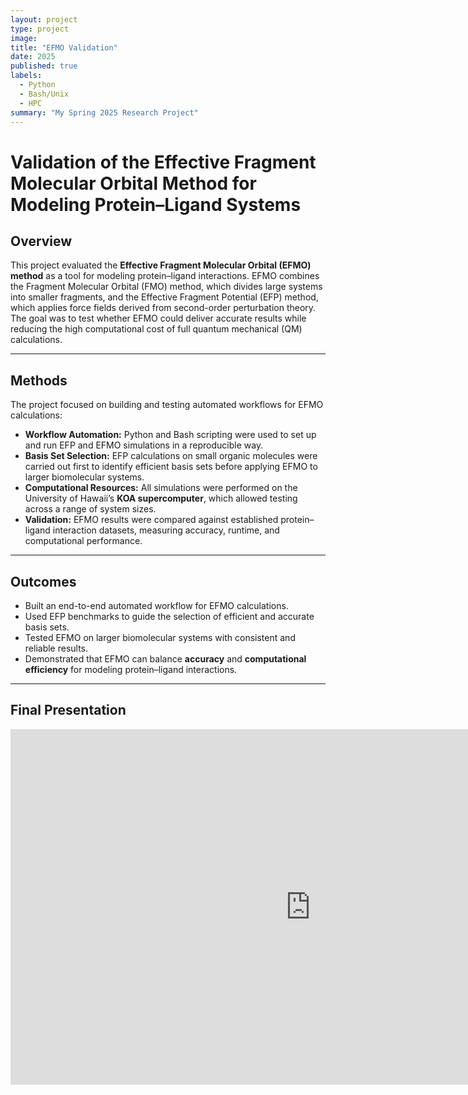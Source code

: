 ```yaml
---
layout: project
type: project
image: 
title: "EFMO Validation"
date: 2025
published: true
labels:
  - Python
  - Bash/Unix
  - HPC
summary: "My Spring 2025 Research Project"
---
```

# Validation of the Effective Fragment Molecular Orbital Method for Modeling Protein–Ligand Systems

## Overview

This project evaluated the **Effective Fragment Molecular Orbital (EFMO) method** as a tool for modeling protein–ligand interactions. EFMO combines the Fragment Molecular Orbital (FMO) method, which divides large systems into smaller fragments, and the Effective Fragment Potential (EFP) method, which applies force fields derived from second-order perturbation theory. The goal was to test whether EFMO could deliver accurate results while reducing the high computational cost of full quantum mechanical (QM) calculations.  

---

## Methods

The project focused on building and testing automated workflows for EFMO calculations:

- **Workflow Automation:** Python and Bash scripting were used to set up and run EFP and EFMO simulations in a reproducible way.  
- **Basis Set Selection:** EFP calculations on small organic molecules were carried out first to identify efficient basis sets before applying EFMO to larger biomolecular systems.  
- **Computational Resources:** All simulations were performed on the University of Hawaii’s **KOA supercomputer**, which allowed testing across a range of system sizes.  
- **Validation:** EFMO results were compared against established protein–ligand interaction datasets, measuring accuracy, runtime, and computational performance.  

---

## Outcomes

- Built an end-to-end automated workflow for EFMO calculations.  
- Used EFP benchmarks to guide the selection of efficient and accurate basis sets.  
- Tested EFMO on larger biomolecular systems with consistent and reliable results.  
- Demonstrated that EFMO can balance **accuracy** and **computational efficiency** for modeling protein–ligand interactions.  

---

## Final Presentation

<iframe src="https://docs.google.com/presentation/d/e/2PACX-1vSWgB0ElFgOUUcbeYuiM21PYGhS4Fpohv26HNiEeKzDBfOYNhMa_dZyqt8jGuLdbH620pZwHA2rEGq3/pubembed?start=false&loop=false&delayms=15000" frameborder="0" width="960" height="569" allowfullscreen="true" mozallowfullscreen="true" webkitallowfullscreen="true"></iframe>